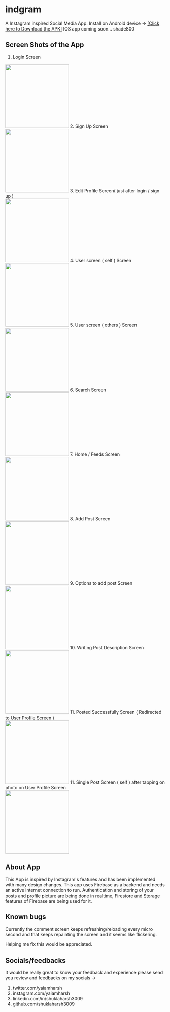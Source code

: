 # indgram

A Instagram inspired Social Media App.
Install on Android device -> <a href="https://drive.google.com/file/d/1srFGJnmLDrUsxL0ijFitDEG70fLCLDxp/view?usp=sharing">[Click here to Download the APK]</a>
IOS app coming soon...
shade800
## Screen Shots of the App

1. Login Screen <br>
<img src="https://user-images.githubusercontent.com/100336788/195098426-e374ed92-ea25-41dc-8da2-c2e271fb147d.png" height="200px"/>
2. Sign Up Screen <br>
<img src="https://user-images.githubusercontent.com/100336788/195110133-6b682f04-26fc-4094-b313-effa05cc571d.png" height="200px"/>
3. Edit Profile Screen( just after login / sign up ) <br>
<img src="https://user-images.githubusercontent.com/100336788/195110268-820e7344-da60-40f1-920d-66dfc7419a5b.png" height="200px"/>
4. User screen ( self ) Screen <br>
<img src="https://user-images.githubusercontent.com/100336788/195110381-1ede116a-927f-4349-8ab0-1124fca8a936.png" height="200px"/>
5. User screen ( others ) Screen <br>
<img src="https://user-images.githubusercontent.com/100336788/195110638-365a8654-5f4e-418c-9191-76b8f566d8f0.png" height="200px"/>
6. Search Screen <br>
<img src="https://user-images.githubusercontent.com/100336788/195110750-f5b6bd0e-00f7-491e-8e0e-cb2a3807e01a.png" height="200px"/>
7. Home / Feeds Screen <br>
<img src="https://user-images.githubusercontent.com/100336788/195110856-b3bc858a-ef71-4aeb-8cd5-68990ce41754.png" height="200px"/>
8. Add Post Screen <br>
<img src="https://user-images.githubusercontent.com/100336788/195111033-8e5f5f45-1868-4fd9-a7d0-e52b57abffe9.png" height="200px"/>
9. Options to add post Screen <br>
<img src="https://user-images.githubusercontent.com/100336788/195111131-3b02c3b6-cc84-496e-8c1f-f16f5cad50ea.png" height="200px"/>
10. Writing Post Description Screen <br>
<img src="https://user-images.githubusercontent.com/100336788/195111240-b8aae9f0-09f5-4fce-a98b-bcd3d77b3a6f.png" height="200px"/>
11. Posted Successfully Screen ( Redirected to User Profile Screen ) <br>
<img src="https://user-images.githubusercontent.com/100336788/195111354-632d7123-5d15-4132-8e9c-c2f1b5c833ee.png" height="200px"/>
11. Single Post Screen ( self ) after tapping on photo on User Profile Screen <br>
<img src="https://user-images.githubusercontent.com/100336788/195111459-ec8b26c7-f063-4dbf-83f5-b916dbe2b786.png" height="200px"/>

## About App
This App is inspired by Instagram's features and has been implemented with many design changes.
This app uses Firebase as a backend and needs an active internet connection to run.
Authentication and storing of your posts and profile picture are being done in realtime, Firestore and Storage features of Firebase are being used for it.

## Known bugs
Currently the comment screen keeps refreshing/reloading every micro second and that keeps repainting the screen and it seems like flickering.

Helping me fix this would be appreciated.

## Socials/feedbacks

It would be really great to know your feedback and experience please send you review and feedbacks on my socials ->
1. twitter.com/yaiamharsh
2. instagram.com/yaiamharsh
3. linkedin.com/in/shuklaharsh3009
4. github.com/shuklaharsh3009